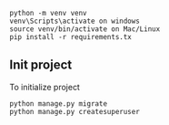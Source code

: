```
python -m venv venv
venv\Scripts\activate on windows
source venv/bin/activate on Mac/Linux
pip install -r requirements.tx
```

## Init project
To initialize project
```
python manage.py migrate
python manage.py createsuperuser
```


